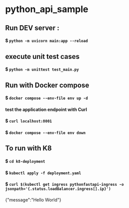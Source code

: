 # python_api_sample

## Run DEV server : 
#### $ `python -m uvicorn main:app --reload`
## execute unit test cases
#### $ `python -m unittest test_main.py` 

## Run with Docker compose
####  $ `docker compose --env-file env up -d`
#### test the application endpoint with Curl
####  $ `curl localhost:8001`
####  $ `docker compose --env-file env down`


## To run with K8
#### $ `cd k8-deployment`

#### $ `kubectl apply -f deployment.yaml`

#### \$ `curl $(kubectl get ingress pythonfastapi-ingress -o jsonpath='{.status.loadBalancer.ingress[].ip}')`
{"message":"Hello World"}